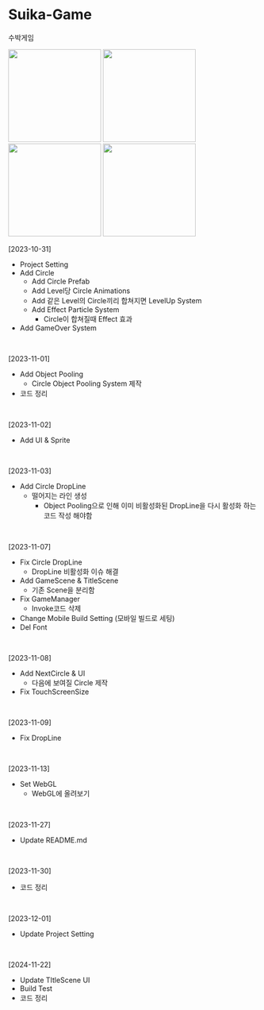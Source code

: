# Suika-Game
수박게임

<img src="https://github.com/user-attachments/assets/bd980423-7e0a-4785-9cf1-01413a327098" width="187"></img>
<img src="https://github.com/user-attachments/assets/7e51723b-128b-4694-838f-2b4be5265b2a" width="187"></img>
<img src="https://github.com/user-attachments/assets/df63a9a3-53cc-4205-b21a-7cccb259787f" width="187"></img>
<img src="https://github.com/user-attachments/assets/f69dcdcd-9bb6-47bd-a89a-dc3780b2a384" width="187"></img>
</br>

[2023-10-31]
- Project Setting
- Add Circle
  - Add Circle Prefab
  - Add Level당 Circle Animations
  - Add 같은 Level의 Circle끼리 합쳐지면 LevelUp System
  - Add Effect Particle System
    - Circle이 합쳐질때 Effect 효과
- Add GameOver System
</br>

[2023-11-01]
- Add Object Pooling
  - Circle Object Pooling System 제작
- 코드 정리
</br>

[2023-11-02]
- Add UI & Sprite
</br>

[2023-11-03]
- Add Circle DropLine
  - 떨어지는 라인 생성
    - Object Pooling으로 인해 이미 비활성화된 DropLine을 다시 활성화 하는 코드 작성 해야함
</br>

[2023-11-07]
- Fix Circle DropLine
  - DropLine 비활성화 이슈 해결
- Add GameScene & TitleScene
  - 기존 Scene을 분리함
- Fix GameManager
  - Invoke코드 삭제
- Change Mobile Build Setting (모바일 빌드로 세팅)
- Del Font
</br>

[2023-11-08]
- Add NextCircle & UI
  - 다음에 보여질 Circle 제작
- Fix TouchScreenSize
</br>

[2023-11-09]
- Fix DropLine
</br>

[2023-11-13]
- Set WebGL
  - WebGL에 올려보기
</br>

[2023-11-27]
- Update README.md
</br>

[2023-11-30]
- 코드 정리
</br>

[2023-12-01]
- Update Project Setting
</br>

[2024-11-22]
- Update TItleScene UI
- Build Test
- 코드 정리
</br>


